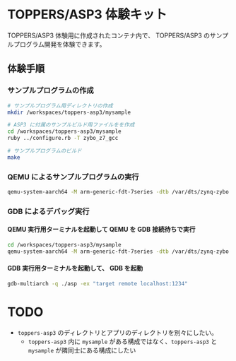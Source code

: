 # TOPPERS/ASP3 体験キット

TOPPERS/ASP3 体験用に作成されたコンテナ内で、 TOPPERS/ASP3 のサンプルプログラム開発を体験できます。

## 体験手順

### サンプルプログラムの作成

```sh
# サンプルプログラム用ディレクトリの作成
mkdir /workspaces/toppers-asp3/mysample

# ASP3 に付属のサンプルビルド用ファイルをを作成
cd /workspaces/toppers-asp3/mysample
ruby ../configure.rb -T zybo_z7_gcc

# サンプルプログラムのビルド
make
```

### QEMU によるサンプルプログラムの実行

```sh
qemu-system-aarch64 -M arm-generic-fdt-7series -dtb /var/dts/zynq-zybo.dtb -serial null -serial mon:stdio -nographic -kernel ./asp
```

### GDB によるデバッグ実行

#### QEMU 実行用ターミナルを起動して QEMU を GDB 接続待ちで実行

```sh
cd /workspaces/toppers-asp3/mysample
qemu-system-aarch64 -M arm-generic-fdt-7series -dtb /var/dts/zynq-zybo.dtb -serial null -serial mon:stdio -nographic -kernel ./asp -s -S
```

#### GDB 実行用ターミナルを起動して、 GDB を起動

```sh
gdb-multiarch -q ./asp -ex "target remote localhost:1234"
```

# TODO

- `toppers-asp3` のディレクトリとアプリのディレクトリを別々にしたい。
    - `toppers-asp3` 内に `mysample` がある構成ではなく、`toppers-asp3` と `mysample` が隣同士にある構成にしたい
